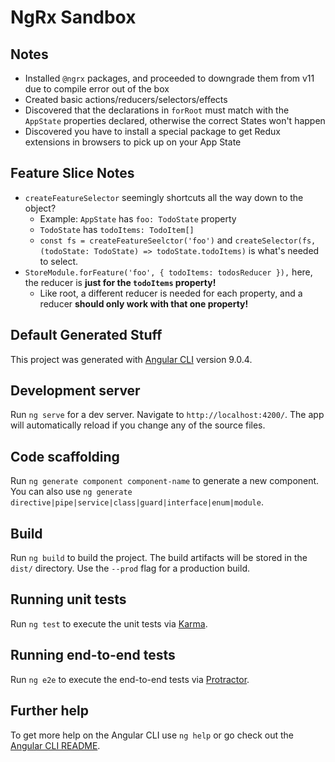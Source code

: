 # NgRx Sandbox

## Notes

- Installed `@ngrx` packages, and proceeded to downgrade them from v11 due to compile error out of the box
- Created basic actions/reducers/selectors/effects
- Discovered that the declarations in `forRoot` must match with the `AppState` properties declared, otherwise the correct States won't happen
- Discovered you have to install a special package to get Redux extensions in browsers to pick up on your App State

## Feature Slice Notes
- `createFeatureSelector` seemingly shortcuts all the way down to the object?
  - Example: `AppState` has `foo: TodoState` property
  - `TodoState` has `todoItems: TodoItem[]`
  - `const fs = createFeatureSeelctor('foo')` and `createSelector(fs, (todoState: TodoState) => todoState.todoItems)` is what's needed to select.
- `StoreModule.forFeature('foo', { todoItems: todosReducer }),` here, the reducer is **just for the `todoItems` property!**
  - Like root, a different reducer is needed for each property, and a reducer **should only work with that one property!**

## Default Generated Stuff

This project was generated with [Angular CLI](https://github.com/angular/angular-cli) version 9.0.4.

## Development server

Run `ng serve` for a dev server. Navigate to `http://localhost:4200/`. The app will automatically reload if you change any of the source files.

## Code scaffolding

Run `ng generate component component-name` to generate a new component. You can also use `ng generate directive|pipe|service|class|guard|interface|enum|module`.

## Build

Run `ng build` to build the project. The build artifacts will be stored in the `dist/` directory. Use the `--prod` flag for a production build.

## Running unit tests

Run `ng test` to execute the unit tests via [Karma](https://karma-runner.github.io).

## Running end-to-end tests

Run `ng e2e` to execute the end-to-end tests via [Protractor](http://www.protractortest.org/).

## Further help

To get more help on the Angular CLI use `ng help` or go check out the [Angular CLI README](https://github.com/angular/angular-cli/blob/master/README.md).
